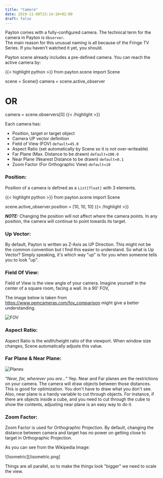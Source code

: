 ```yaml
---
title: "Camera"
date: 2019-11-08T23:14:10+02:00
draft: false
---
```

Payton comes with a fully-configured camera. The technical term for the camera in Payton is `Observer`.  
The main reason for this unusual naming is all because of the Fringe TV Series. If you haven't watched it yet, you should.

Payton scene already includes a pre-defined camera. You can reach the active camera by:

{{< highlight python >}}
from payton.scene import Scene

scene = Scene()
camera = scene.active_observer
# OR
camera = scene.observers[0]
{{< /highlight >}}

Each camera has:

- Position, target or target object
- Camera UP vector definition
- Field of View (FOV) `default=45.0`
- Aspect Ratio (set automatically by Scene so it is not over-writeable)
- Far Plane (Max. Distance to be drawn) `default=100.0`
- Near Plane (Nearest Distance to be drawn) `default=0.1`
- Zoom Factor (For Orthographic View) `default=10`

### Position:

Position of a camera is defined as a `List[float]` with 3 elements.

{{< highlight python >}}
from payton.scene import Scene

scene.active_observer.position = [10, 10, 10]
{{< /highlight >}}


***NOTE:*** Changing the position will not affect where the camera points. In any position, the camera will continue to point towards its target.

### Up Vector:

By default, Payton is written as Z-Axis as UP Direction. This might not be the common convention but I find this easier to understand. So what is Up Vector? Simply speaking, it's which way "up" is for you when someone tells you to look "up".

### Field Of View:

Field of View is the view angle of your camera. Imagine yourself in the center of a square room, facing a wall. In a 90' FOV, 

The image below is taken from https://www.oemcameras.com/fov_comparison might give a better understanding.

![FOV](/FoV_Rule_of_Thumb_03.jpg)

### Aspect Ratio:

Aspect Ratio is the width/height ratio of the viewport. When window size changes, Scene automatically adjusts this value.

### Far Plane & Near Plane:

![Planes](/plane.gif)

*"Near, far, wherever you are..."* Yep. Near and Far planes are the restrictions on your camera. The camera will draw objects between those distances. This is good for optimization. You don't have to draw what you don't see. Also, near plane is a handy variable to cut through objects. For instance, if there are objects inside a cube, and you need to cut through the cube to show the contents, adjusting near plane is an easy way to do it.

### Zoom Factor:

Zoom Factor is used for Orthographic Projection. By default, changing the distance between camera and target has no power on getting close to target in Orthographic Projection.

As you can see from the Wikipedia Image:

![Isometric][/isometric.png]

Things are all parallel, so to make the things look "bigger" we need to scale the view.
